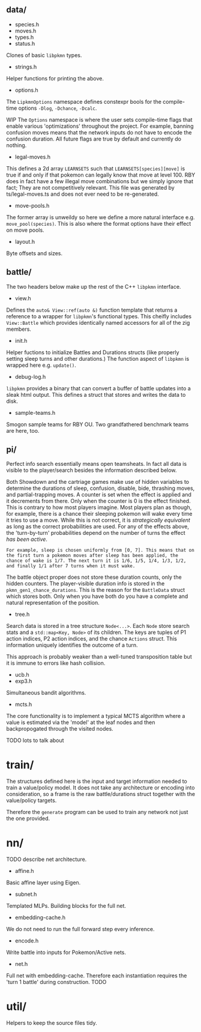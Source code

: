 ## data/

* species.h
* moves.h
* types.h
* status.h

Clones of basic `libpkmn` types.

* strings.h

Helper functions for printing the above.

* options.h

The `LipkmnOptions` namespace defines constexpr bools for the compile-time options `-Dlog`, `-Dchance`, `-Dcalc`.


WIP
The `Options` namespace is where the user sets compile-time flags that enable various 'optimizations' throughout the project. For example, banning confusion moves means that the network inputs do not have to encode the confusion duration. All future flags are true by default and currently do nothing.

* legal-moves.h

This defines a 2d array `LEARNSETS` such that `LEARNSETS[species][move]` is true if and only if that pokemon can legally know that move at level 100. RBY does in fact have a few illegal move combinations but we simply ignore that fact; They are not competitively relevant. This file was generated by ts/legal-moves.ts and does not ever need to be re-generated.

* move-pools.h

The former array is unweildy so here we define a more natural interface e.g. `move_pool(species)`. This is also where the format options have their effect on move pools.

* layout.h

Byte offsets and sizes.

## battle/

The two headers below make up the rest of the C++ `libpkmn` interface.

* view.h

Defines the `auto& View::ref(auto &)` function template that returns a reference to a wrapper for `libpkmn`'s functional types. This cheifly includes `View::Battle` which provides identically named accessors for all of the zig members.

* init.h

Helper fuctions to initialize Battles and Durations structs (like properly setting sleep turns and other durations.) The function aspect of `libpkmn` is wrapped here e.g. `update()`.

* debug-log.h

`libpkmn` provides a binary that can convert a buffer of battle updates into a sleak html output. This defines a struct that stores and writes the data to disk.

* sample-teams.h

Smogon sample teams for RBY OU. Two grandfathered benchmark teams are here, too.

## pi/

Perfect info search essentially means open teamsheats. In fact all data is visible to the player/search besides the information described below.

Both Showdown and the cartriage games make use of hidden variables to determine the durations of sleep, confusion, disable, bide, thrashing moves, and partial-trapping moves. A counter is set when the effect is applied and it decrements from there. Only when the counter is 0 is the effect finished.
This is contrary to how most players imagine. Most players plan as though, for example, there is a chance their sleeping pokemon will wake every time it tries to use a move. While this is not correct, it is *strategically equivalent* as long as the correct probabilities are used. For any of the effects above, the 'turn-by-turn' probabilities depend on the number of turns the effect *has been active*.

```
For example, sleep is chosen uniformly from [0, 7]. This means that on the first turn a pokemon moves after sleep has been applied, the chance of wake is 1/7. The next turn it is 1/6, 1/5, 1/4, 1/3, 1/2, and finally 1/1 after 7 turns when it must wake.
```

The battle object proper does not store these duration counts, only the hidden counters. The player-visible duration info is stored in the `pkmn_gen1_chance_durations`. This is the reason for the `BattleData` struct which stores both. Only when you have both do you have a complete and natural representation of the position.

* tree.h

Search data is stored in a tree structure `Node<...>`. Each `Node` store search stats and a `std::map<Key, Node>` of its children. The keys are tuples of P1 action indices, P2 action indices, and the chance `Actions` struct. This information uniquely identifies the outcome of a turn.

This approach is probably weaker than a well-tuned transposition table but it is immune to errors like hash collision. 

* ucb.h
* exp3.h

Simultaneous bandit algorithms.

* mcts.h

The core functionality is to implement a typical MCTS algorithm where a value is estimated via the 'model' at the leaf nodes and then backpropogated through the visited nodes.

TODO lots to talk about


# train/

The structures defined here is the input and target information needed to train a value/policy model. It does not take any architecture or encoding into consideration, so a frame is the raw battle/durations struct together with the value/policy targets.

Therefore the `generate` program can be used to train any network not just the one provided.

# nn/

TODO describe net architecture.

* affine.h

Basic affine layer using Eigen.

* subnet.h

Templated MLPs. Building blocks for the full net.

* embedding-cache.h

We do not need to run the full forward step every inference.

* encode.h

Write battle into inputs for Pokemon/Active nets.

* net.h

Full net with embedding-cache. Therefore each instantiation requires the 'turn 1 battle' during construction. TODO

# util/

Helpers to keep the source files tidy.